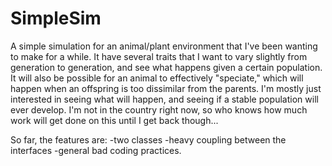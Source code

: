 SimpleSim
=========

A simple simulation for an animal/plant environment that I've been wanting to make for a while.  It have several traits that I want to vary slightly from generation to generation, and see what happens given a certain population.  It will also be possible for an animal to effectively "speciate," which will happen when an offspring is too dissimilar from the parents.  I'm mostly just interested in seeing what will happen, and seeing if a stable population will ever develop.  I'm not in the country right now, so who knows how much work will get done on this until I get back though...

So far, the features are:
    -two classes
    -heavy coupling between the interfaces
    -general bad coding practices.

